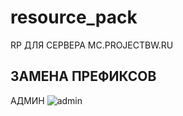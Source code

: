 # resource_pack
RP ДЛЯ СЕРВЕРА MC.PROJECTBW.RU

## ЗАМЕНА ПРЕФИКСОВ

АДМИН
![admin](assets/projectbw/textures/font/08.png)

